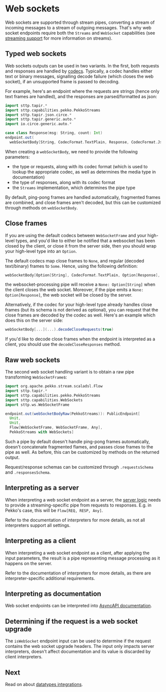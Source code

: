 # Web sockets

Web sockets are supported through stream pipes, converting a stream of incoming messages to a stream of outgoing
messages. That's why web socket endpoints require both the `Streams` and `WebSocket` capabilities (see
[streaming support](streaming.md) for more information on streams).

## Typed web sockets

Web sockets outputs can be used in two variants. In the first, both requests and responses are handled by 
[codecs](codecs.md). Typically, a codec handles either text or binary messages, signalling decode failure (which
closes the web socket), if an unsupported frame is passed to decoding.

For example, here's an endpoint where the requests are strings (hence only text frames are handled), and the responses
are parsed/formatted as json:

```scala mdoc:silent
import sttp.tapir.*
import sttp.capabilities.pekko.PekkoStreams
import sttp.tapir.json.circe.*
import sttp.tapir.generic.auto.*
import io.circe.generic.auto.*

case class Response(msg: String, count: Int)
endpoint.out(
  webSocketBody[String, CodecFormat.TextPlain, Response, CodecFormat.Json](PekkoStreams))
```

When creating a `webSocketBody`, we need to provide the following parameters:
* the type or requests, along with its codec format (which is used to lookup the appropriate codec, as well as 
  determines the media type in documentation)
* the type of responses, along with its codec format
* the `Streams` implementation, which determines the pipe type

By default, ping-pong frames are handled automatically, fragmented frames are combined, and close frames aren't
decoded, but this can be customized through methods on `webSocketBody`.

## Close frames

If you are using the default codecs between `WebSocketFrame` and your high-level types, and you'd like to either be
notified that a websocket has been closed by the client, or close it from the server side, then you should wrap your
high-level type into an `Option`.

The default codecs map close frames to `None`, and regular (decoded text/binary) frames to `Some`. Hence, using the 
following definition:

```scala
webSocketBody[Option[String], CodecFormat.TextPlain, Option[Response], CodecFormat.Json](PekkoStreams)
```

the websocket-processing pipe will receive a `None: Option[String]` when the client closes the web socket. Moreover, 
if the pipe emits a `None: Option[Response]`, the web socket will be closed by the server.

Alternatively, if the codec for your high-level type already handles close frames (but its schema is not derived as
optional), you can request that the close frames are decoded by the codec as well. Here's an example which does this
on the server side:

```scala
webSocketBody[...](...).decodeCloseRequests(true)
```

If you'd like to decode close frames when the endpoint is interpreted as a client, you should use the 
`decodeCloseResponses` method.

## Raw web sockets

The second web socket handling variant is to obtain a raw pipe transforming `WebSocketFrame`s: 

```scala mdoc:silent
import org.apache.pekko.stream.scaladsl.Flow
import sttp.tapir.*
import sttp.capabilities.pekko.PekkoStreams
import sttp.capabilities.WebSockets
import sttp.ws.WebSocketFrame

endpoint.out(webSocketBodyRaw(PekkoStreams)): PublicEndpoint[
  Unit, 
  Unit, 
  Flow[WebSocketFrame, WebSocketFrame, Any], 
  PekkoStreams with WebSockets]
```

Such a pipe by default doesn't handle ping-pong frames automatically, doesn't concatenate fragmented flames, and
passes close frames to the pipe as well. As before, this can be customized by methods on the returned output.

Request/response schemas can be customized through `.requestsSchema` and `.responsesSchema`.

## Interpreting as a server

When interpreting a web socket endpoint as a server, the [server logic](../server/logic.md) needs to provide a
streaming-specific pipe from requests to responses. E.g. in Pekko's case, this will be `Flow[REQ, RESP, Any]`.

Refer to the documentation of interpreters for more details, as not all interpreters support all settings.

## Interpreting as a client

When interpreting a web socket endpoint as a client, after applying the input parameters, the result is a pipe
representing message processing as it happens on the server.

Refer to the documentation of interpreters for more details, as there are interpreter-specific additional requirements.

## Interpreting as documentation

Web socket endpoints can be interpreted into [AsyncAPI documentation](../docs/asyncapi.md).

## Determining if the request is a web socket upgrade

The `isWebSocket` endpoint input can be used to determine if the request contains the web socket upgrade headers.
The input only impacts server interpreters, doesn't affect documentation and its value is discarded by client
interpreters. 

## Next

Read on about [datatypes integrations](integrations.md).
